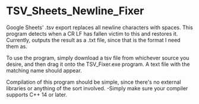 # TSV_Sheets_Newline_Fixer
Google Sheets' .tsv export replaces all newline characters with spaces. This program detects when a CR LF has fallen victim to this and restores it.
Currently, outputs the result as a .txt file, since that is the format I need them as.

To use the program, simply download a tsv file from whichever source you desire, and then drag it onto the TSV_Fixer.exe program. A text file with the matching name should appear.

Compilation of this program should be simple, since there's no external libraries or anything of the sort involved.
-Simply make sure your compiler supports C++ 14 or later.
